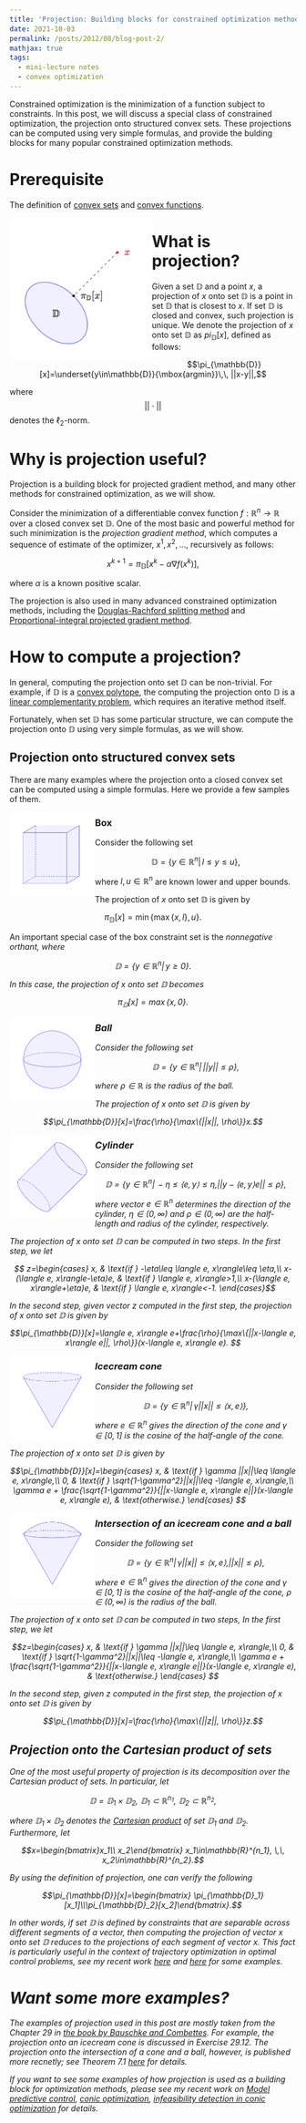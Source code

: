 ```yaml
---
title: 'Projection: Building blocks for constrained optimization methods'
date: 2021-10-03
permalink: /posts/2012/08/blog-post-2/
mathjax: true
tags:
  - mini-lecture notes
  - convex optimization
---
```




Constrained optimization is the minimization of a function subject to constraints. In this post, we will discuss a special class of constrained optimization, the projection onto structured convex sets. These projections can be computed using very simple formulas, and provide the bulding blocks for many popular constrained optimization methods.

# Prerequisite

The definition of [convex sets](https://en.wikipedia.org/wiki/Convex_set) and [convex functions](https://en.wikipedia.org/wiki/Convex_function).

<img src="/images/projection.png" width="250" height="250" img align='left'>

# What is projection?

Given a set $\mathbb{D}$ and a point $x$, a projection of $x$ onto set $\mathbb{D}$ is a point in set $\mathbb{D}$ that is closest to $x$. If set $\mathbb{D}$ is closed and convex, such projection is unique. We denote the projection of $x$ onto set $\mathbb{D}$ as $pi_{\mathbb{D}}[x]$, defined as follows:

$$\pi_{\mathbb{D}}[x]=\underset{y\in\mathbb{D}}{\mbox{argmin}}\,\, ||x-y||,$$

where
 $$||\cdot||$$
denotes the $\ell_2$-norm.


# Why is projection useful?

Projection is a building block for projected gradient method, and many other methods for constrained optimization, as we will show. 

Consider the minimization of a differentiable convex function $f:\mathbb{R}^n\to\mathbb{R}$ over a closed convex set $\mathbb{D}$. One of the most basic and powerful method for such minimization is the <em>projection gradient method</em>, which computes a sequence of estimate of the optimizer, $x^1, x^2, \ldots$, recursively as follows:
  
  $$x^{k+1}=\pi_{\mathbb{D}}[x^k-\alpha \nabla f(x^k)],$$
  
where $\alpha$ is a known positive scalar.
  
The projection is also used in many advanced constrained optimization methods, including the [Douglas-Rachford splitting method](https://arxiv.org/pdf/1303.1090.pdf) and [Proportional-integral projected gradient method](https://arxiv.org/pdf/2108.10260.pdf).
 
# How to compute a projection?
  
  In general, computing the projection onto set $\mathbb{D}$ can be non-trivial. For example, if $\mathbb{D}$ is a [convex polytope](https://en.wikipedia.org/wiki/Polytope), the computing the projection onto $\mathbb{D}$ is a [linear complementarity problem](https://en.wikipedia.org/wiki/Linear_complementarity_problem), which requires an iterative method itself.
  
  Fortunately, when set $\mathbb{D}$ has some particular structure, we can compute the projection onto $\mathbb{D}$ using very simple formulas, as we will show.
  
## Projection onto structured convex sets
  
  There are many examples where the projection onto a closed convex set can be computed using a simple formulas. Here we provide a few samples of them. 
  
  <img src="/images/box.png" width="150" height="150" img align='left'>
  
### Box
  
  Consider the following set
  
  $$ \mathbb{D}=\{y\in\mathbb{R}^n|\, l\leq y\leq u\},$$
  
  where $l, u\in\mathbb{R}^n$ are known lower and upper bounds.
  
  The projection of $x$ onto set $\mathbb{D}$ is given by
  
  $$\pi_{\mathbb{D}}[x]=\min\{\max\{x, l\}, u\}.$$
  
  An important special case of the box constraint set is the <em>nonnegative orthant<em>, where 
  
  $$\mathbb{D}=\{y\in\mathbb{R}^n|\, y\geq 0\}.$$
  
  In this case, the projection of $x$ onto set $\mathbb{D}$ becomes
  
  $$\pi_{\mathbb{D}}[x]=\max\{x, 0\}.$$
  
  <img src="/images/ball.png" width="150" height="150" img align='left'>
  
### Ball
  
  Consider the following set
  
  $$ \mathbb{D}=\{y\in\mathbb{R}^n|\, ||y||\leq \rho\},$$
  
  where $\rho\in\mathbb{R}$ is the radius of the ball.
  
  The projection of $x$ onto set $\mathbb{D}$ is given by
  
  $$\pi_{\mathbb{D}}[x]=\frac{\rho}{\max\{||x||, \rho\}}x.$$ 
  
  <img src="/images/cylinder.png" width="150" height="150" img align='left'>
  
### Cylinder
  
  Consider the following set
  
  $$ \mathbb{D}=\{y\in\mathbb{R}^n|\, -\eta\leq \langle e, y\rangle\leq \eta, ||y-\langle e, y\rangle e||\leq \rho\},$$

where vector $e\in\mathbb{R}^n$ determines the direction of the cylinder, $\eta\in(0, \infty)$ and $\rho\in(0, \infty)$ are the half-length and radius of the cylinder, respectively.
  
  The projection of $x$ onto set $\mathbb{D}$ can be computed in two steps. In the first step, we let
  
  $$ z=\begin{cases}
  x, & \text{if } -\eta\leq \langle e, x\rangle\leq \eta,\\
  x-(\langle e, x\rangle-\eta)e, & \text{if } \langle e, x\rangle>1,\\
  x-(\langle e, x\rangle+\eta)e, & \text{if } \langle e, x\rangle<-1.
  \end{cases}$$
  
  In the second step, given vector $z$ computed in the first step, the projection of $x$ onto set $\mathbb{D}$ is given by
                                                                    
  $$\pi_{\mathbb{D}}[x]=\langle e, x\rangle e+\frac{\rho}{\max\{||x-\langle e, x\rangle e||, \rho\}}(x-\langle e, x\rangle e). $$
                                                                      
 <img src="/images/cone.png" width="150" height="150" img align='left'>
                                                                      
### Icecream cone
   Consider the following set
  
  $$ \mathbb{D}=\{y\in\mathbb{R}^n|\, \gamma||x||\leq \langle x, e\rangle\},$$
                                                                  
where $e\in\mathbb{R}^n$ gives the direction of the cone and $\gamma\in[0, 1]$ is the cosine of the half-angle of the cone. 
                                                                    
The projection of $x$ onto set $\mathbb{D}$ is given by
                                    
  $$\pi_{\mathbb{D}}[x]=\begin{cases}
  x, & \text{if } \gamma ||x||\leq \langle e, x\rangle,\\
  0, & \text{if } \sqrt{1-\gamma^2}||x||\leq -\langle e, x\rangle,\\
  \gamma e + \frac{\sqrt{1-\gamma^2}}{||x-\langle e, x\rangle e||}(x-\langle e, x\rangle e), & \text{otherwise.}
  \end{cases} $$
  
  <img src="/images/icecream.png" width="150" height="150" img align='left'>
                                                                      
### Intersection of an icecream cone and a ball 
                                                                      
  Consider the following set
  
  $$ \mathbb{D}=\{y\in\mathbb{R}^n|\, \gamma||x||\leq \langle x, e\rangle, ||x||\leq \rho\},$$
                                                                  
where $e\in\mathbb{R}^n$ gives the direction of the cone and $\gamma\in[0, 1]$ is the cosine of the half-angle of the cone, $\rho\in(0, \infty)$ is the radius of the ball.
                                                                    
The projection of $x$ onto set $\mathbb{D}$ can be computed in two steps, In the first step, we let
                                    
 $$z=\begin{cases}
  x, & \text{if } \gamma ||x||\leq \langle e, x\rangle,\\
  0, & \text{if } \sqrt{1-\gamma^2}||x||\leq -\langle e, x\rangle,\\
  \gamma e + \frac{\sqrt{1-\gamma^2}}{||x-\langle e, x\rangle e||}(x-\langle e, x\rangle e), & \text{otherwise.}
  \end{cases} $$
                                                                    
In the second step, given $z$ computed in the first step, the projection of $x$ onto set $\mathbb{D}$ is given by
                                                                    
$$\pi_{\mathbb{D}}[x]=\frac{\rho}{\max\{||z||, \rho\}}z.$$ 
                                                                    
## Projection onto the Cartesian product of sets
                                                                    
 One of the most useful property of projection is its decomposition over the Cartesian product of sets. In particular, let
                                                                    
 $$\mathbb{D}=\mathbb{D}_1\times \mathbb{D}_2, \,\, \mathbb{D}_1\subset\mathbb{R}^{n_1}, \,\, \mathbb{D}_2\subset\mathbb{R}^{n_2},$$
                                                                    
 where $\mathbb{D}_1\times \mathbb{D}_2$ denotes the [Cartesian product](https://en.wikipedia.org/wiki/Cartesian_product) of set $\mathbb{D}_1$ and $\mathbb{D}_2$. Furthermore, let
                                                                    
 $$x=\begin{bmatrix}x_1\\ x_2\end{bmatrix} x_1\in\mathbb{R}^{n_1}, \,\, x_2\in\mathbb{R}^{n_2}.$$
                                                                    
 By using the definition of projection, one can verify the following
                                                                    
 $$\pi_{\mathbb{D}}[x]=\begin{bmatrix} \pi_{\mathbb{D}_1}[x_1]\\\pi_{\mathbb{D}_2}[x_2]\end{bmatrix}.$$
                                                                    
 In other words, if set $\mathbb{D}$ is defined by constraints that are separable across different segments of a vector, then computing the projection of vector $x$ onto set $\mathbb{D}$ reduces to the projections of each segment of vector $x$. This fact is particularly useful in the context of trajectory optimization in optimal control problems, see my recent work [here](https://arxiv.org/pdf/2108.10260.pdf) and [here](https://arxiv.org/pdf/2109.02756.pdf) for some examples. 
                                                                    
# Want some more examples?
                                                                    
The examples of projection used in this post are mostly taken from the Chapter 29 in [the book by Bauschke and Combettes](https://www.springer.com/gp/book/9783319483108). For example, the projection onto an icecream cone is discussed in Exercise 29.12. The projection onto the intersection of a cone and a ball, however, is published more recnetly; see Theorem 7.1 [here](http://arxiv-export-lb.library.cornell.edu/pdf/1708.00585) for details. 
                                                                    
If you want to see some examples of how projection is used as a building block for optimization methods, please see my recent work on [Model predictive control](https://arxiv.org/pdf/2009.06980.pdf), [conic optimization](https://arxiv.org/pdf/2108.10260.pdf), [infeasibility detection in conic optimization](https://arxiv.org/pdf/2109.02756.pdf) for details. 

                                                                   
 

